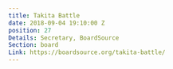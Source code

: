 ```yaml
---
title: Takita Battle
date: 2018-09-04 19:10:00 Z
position: 27
Details: Secretary, BoardSource
Section: board
Link: https://boardsource.org/takita-battle/
---
```


